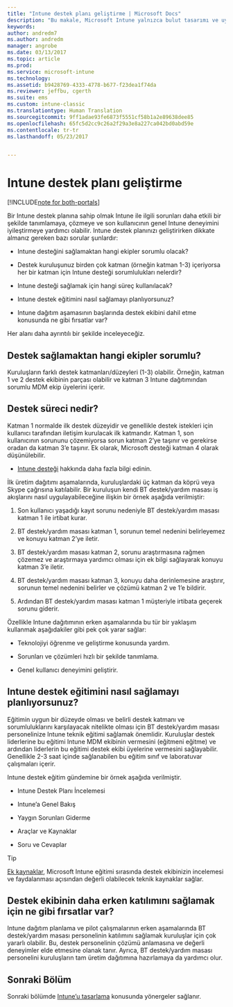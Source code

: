 ```yaml
---
title: "Intune destek planı geliştirme | Microsoft Docs"
description: "Bu makale, Microsoft Intune yalnızca bulut tasarımı ve uygulaması için bir Intune destek planı oluşturmaya yardımcı olur."
keywords: 
author: andredm7
ms.author: andredm
manager: angrobe
ms.date: 03/13/2017
ms.topic: article
ms.prod: 
ms.service: microsoft-intune
ms.technology: 
ms.assetid: b9428769-4333-4778-b677-f23dea1f74da
ms.reviewer: jeffbu, cgerth
ms.suite: ems
ms.custom: intune-classic
ms.translationtype: Human Translation
ms.sourcegitcommit: 9ff1adae93fe6873f5551cf58b1a2e89638dee85
ms.openlocfilehash: 65fc5d2cc9c26a2f29a3e8a227ca042bd0abd59e
ms.contentlocale: tr-tr
ms.lasthandoff: 05/23/2017


---
```


# <a name="develop-an-intune-support-plan"></a>Intune destek planı geliştirme

[!INCLUDE[note for both-portals](../includes/note-for-both-portals.md)]

Bir Intune destek planına sahip olmak Intune ile ilgili sorunları daha etkili bir şekilde tanımlamaya, çözmeye ve son kullanıcının genel Intune deneyimini iyileştirmeye yardımcı olabilir. Intune destek planınızı geliştirirken dikkate almanız gereken bazı sorular şunlardır:

-   Intune desteğini sağlamaktan hangi ekipler sorumlu olacak?

-   Destek kuruluşunuz birden çok katman (örneğin katman 1-3) içeriyorsa her bir katman için Intune desteği sorumlulukları nelerdir?

-   Intune desteği sağlamak için hangi süreç kullanılacak?

-   Intune destek eğitimini nasıl sağlamayı planlıyorsunuz?

-   Intune dağıtım aşamasının başlarında destek ekibini dahil etme konusunda ne gibi fırsatlar var?

Her alanı daha ayrıntılı bir şekilde inceleyeceğiz.

## <a name="which-teams-are-responsible-for-providing-support"></a>Destek sağlamaktan hangi ekipler sorumlu?

Kuruluşların farklı destek katmanları/düzeyleri (1-3) olabilir. Örneğin, katman 1 ve 2 destek ekibinin parçası olabilir ve katman 3 Intune dağıtımından sorumlu MDM ekip üyelerini içerir.

## <a name="what-is-the-support-process"></a>Destek süreci nedir?

Katman 1 normalde ilk destek düzeyidir ve genellikle destek istekleri için kullanıcı tarafından iletişim kurulacak ilk katmandır. Katman 1, son kullanıcının sorununu çözemiyorsa sorun katman 2’ye taşınır ve gerekirse oradan da katman 3’e taşınır. Ek olarak, Microsoft desteği katman 4 olarak düşünülebilir.

-   [Intune desteği](/intune-classic/troubleshoot/how-to-get-support-for-microsoft-intune) hakkında daha fazla bilgi edinin.

İlk üretim dağıtımı aşamalarında, kuruluşlardaki üç katman da köprü veya Skype çağrısına katılabilir. Bir kuruluşun kendi BT destek/yardım masası iş akışlarını nasıl uygulayabileceğine ilişkin bir örnek aşağıda verilmiştir:

1.  Son kullanıcı yaşadığı kayıt sorunu nedeniyle BT destek/yardım masası katman 1 ile irtibat kurar.

2.  BT destek/yardım masası katman 1, sorunun temel nedenini belirleyemez ve konuyu katman 2’ye iletir.

3.  BT destek/yardım masası katman 2, sorunu araştırmasına rağmen çözemez ve araştırmaya yardımcı olması için ek bilgi sağlayarak konuyu katman 3’e iletir.

4.  BT destek/yardım masası katman 3, konuyu daha derinlemesine araştırır, sorunun temel nedenini belirler ve çözümü katman 2 ve 1’e bildirir.

5.  Ardından BT destek/yardım masası katman 1 müşteriyle irtibata geçerek sorunu giderir.

Özellikle Intune dağıtımının erken aşamalarında bu tür bir yaklaşım kullanmak aşağıdakiler gibi pek çok yarar sağlar:

-   Teknolojiyi öğrenme ve geliştirme konusunda yardım.

-   Sorunları ve çözümleri hızlı bir şekilde tanımlama.

-   Genel kullanıcı deneyimini geliştirir.

## <a name="how-you-plan-to-provide-intune-support-training"></a>Intune destek eğitimini nasıl sağlamayı planlıyorsunuz?

Eğitimin uygun bir düzeyde olması ve belirli destek katmanı ve sorumluluklarını karşılayacak nitelikte olması için BT destek/yardım masası personelinize Intune teknik eğitimi sağlamak önemlidir. Kuruluşlar destek liderlerine bu eğitimi Intune MDM ekibinin vermesini (eğitmeni eğitme) ve ardından liderlerin bu eğitimi destek ekibi üyelerine vermesini sağlayabilir. Genellikle 2-3 saat içinde sağlanabilen bu eğitim sınıf ve laboratuvar çalışmaları içerir.

Intune destek eğitim gündemine bir örnek aşağıda verilmiştir.

-   Intune Destek Planı İncelemesi

-   Intune’a Genel Bakış

-   Yaygın Sorunları Giderme

-   Araçlar ve Kaynaklar

-   Soru ve Cevaplar

>[!TIP]
> [Ek kaynaklar](additional-resources.md), Microsoft Intune eğitimi sırasında destek ekibinizin incelemesi ve faydalanması açısından değerli olabilecek teknik kaynaklar sağlar.

## <a name="what-opportunities-are-there-to-involve-the-support-team-earlier"></a>Destek ekibinin daha erken katılımını sağlamak için ne gibi fırsatlar var?

Intune dağıtım planlama ve pilot çalışmalarının erken aşamalarında BT destek/yardım masası personelinin katılımını sağlamak kuruluşlar için çok yararlı olabilir. Bu, destek personelinin çözümü anlamasına ve değerli deneyimler elde etmesine olanak tanır. Ayrıca, BT destek/yardım masası personelini kuruluşların tam üretim dağıtımına hazırlamaya da yardımcı olur.

## <a name="next-section"></a>Sonraki Bölüm

Sonraki bölümde [Intune’u tasarlama](section-7-create-an-intune-design.md) konusunda yönergeler sağlanır.

